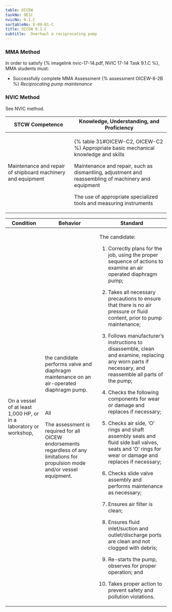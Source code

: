 ```yaml
---
table: OICEW
taskNo: 9E1C
nvicNo: 9.1.C 
sortableNo: E-09-01-C
title: OICEW 9.1.C 
subtitle:  Overhaul a reciprocating pump
---
```



### MMA Method

In order to satisfy  {% imagelink nvic-17-14.pdf, NVIC 17-14 Task 9.1.C %}, MMA students must:

* Successfully complete MMA Assessment {% assessment OICEW-8-2B %} *Reciprocating pump maintenance*


### NVIC Method

<a onclick="togglevisibility('nvic_methods')" >See NVIC method.</a>

<div id='nvic_methods' class='hide'>

<table>
<thead>
<tr>
<th class='forty'> STCW Competence </th>
<th class='sixty'> Knowledge, Understanding, and Proficiency </th>
</tr>
</thead>




<tbody>
<tr><td markdown='1'>

Maintenance and repair of shipboard machinery and equipment

</td><td markdown='1'>

{% table 31#OICEW-C2, OICEW-C2 %} Appropriate basic mechanical knowledge and skills 

Maintenance and repair, such as dismantling, adjustment and reassembling of machinery and equipment 

The use of appropriate specialized tools and measuring instruments

</td></tr>


</tbody>
</table>


<table>
<thead>
<tr><th class='twenty'>  Condition </th><th class='twenty'> Behavior </th><th  class='sixty'>Standard </th></tr>
</thead>
<tbody >



<tr><td markdown='1'>

On a vessel of at least 1,000 HP, or in a laboratory or workshop,

</td><td markdown='1'>

the candidate performs valve and diaphragm maintenance on an air-operated diaphragm pump.

<br>

<div class="tooltip" markdown='1'>

All

The assessment is required for all OICEW endorsements regardless of any limitations for propulsion mode and/or vessel equipment.

</div>


</td><td markdown='1'>

The candidate:

1. Correctly plans for the job, using the proper sequence of actions to examine an air operated diaphragm pump;

2. Takes all necessary precautions to  ensure that there is no air pressure or fluid content, prior to pump maintenance;

3. Follows manufacturer’s instructions to disassemble, clean and examine, replacing any worn parts if necessary, and reassemble all parts of the pump;

4. Checks the following components for wear or damage and replaces if necessary;

5. Checks air side, ‘O’ rings and shaft assembly seals and fluid side ball valves, seats and ‘O’ rings for wear or damage and replaces if necessary;

6. Checks slide valve assembly and performs maintenance as necessary;

7. Ensures air filter is clean;

8. Ensures fluid inlet/suction and outlet/discharge ports are clean and not clogged with debris;

9. Re-starts the pump, observes for proper operation; and

10. Takes proper action to prevent safety and pollution violations.

</td></tr>
</tbody>
</table>
</div>
